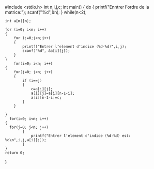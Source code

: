 #include <stdio.h>
int n,i,j,c;
int main()
{
    do
    {
        printf("Enntrer l'ordre de la matrice:");
        scanf("%d",&n);
    } while(n<2);

    int a[n][n];

    for (i=0; i<n; i++)
    {
        for (j=0;j<n;j++)
        {
            printf("Entrer l'element d'indice (%d-%d)",i,j);
            scanf("%d", &a[i][j]);
        }
    }
        for(i=0; i<n; i++)
    {
        for(j=0; j<n; j++)
        {
            if (i==j)
            {
                c=a[i][j];
                a[i][j]=a[i][n-1-i];
                a[i][n-1-i]=c;
            }
        }

    }
      for(i=0; i<n; i++) 
    {
      for(j=0; j<n; j++)
            {
                printf("Entrer l'element d'indice (%d-%d) est: %d\n",i,j,a[i][j]);
            }
    }
    return 0;
}

